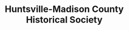 ---
layout: repo
title: "Huntsville-Madison County Historical Society"
id: 10363
permalink: repos/10363/
---